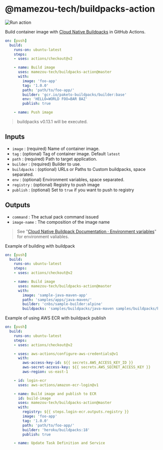 # @mamezou-tech/buildpacks-action

![Run action](https://github.com/mamezou-tech/buildpacks-action/workflows/Run%20action/badge.svg)

Build container image with [Cloud Native Buildpacks](https://buildpacks.io) in GitHub Actions.

```yaml
on: [push]
  build:
    runs-on: ubuntu-latest
    steps:
    - uses: actions/checkout@v2

    - name: Build image
      uses: mamezou-tech/buildpacks-action@master
      with:
        image: 'foo-app'
        tag: '1.0.0'
        path: 'path/to/foo-app/'
        builder: 'gcr.io/paketo-buildpacks/builder:base'
        env: 'HELLO=WORLD FOO=BAR BAZ'
        publish: true

    - name: Push image
```

> buildpacks v0.13.1 will be executed.

## Inputs
- `image` : (required) Name of container image.
- `tag` : (optional) Tag of container image. Default `latest`
- `path` : (required) Path to target application.
- `builder` : (required) Builder to use.
- `buildpacks` : (optional) URLs or Paths to Custom buildpacks, space separated.
- `env` : (optional) Environment variables, space separated.
- `registry` : (optional) Registry to push image
- `publish` : (optional) Set to `true` if you want to push to registry

## Outputs
- `command` : The actual pack command issued
- `image-name` : The composition of the image name

> See "[Cloud Native Buildpack Documentation · Environment variables](https://buildpacks.io/docs/app-developer-guide/environment-variables/)" for environment valiables.


Example of building with buildpack

```yaml
on: [push]
  build:
    runs-on: ubuntu-latest
    steps:
    - uses: actions/checkout@v2

    - name: Build image
      uses: mamezou-tech/buildpacks-action@master
      with:
        image: 'sample-java-maven-app'
        path: 'samples/apps/java-maven/'
        builder: 'cnbs/sample-builder:alpine'
        buildpacks: 'samples/buildpacks/java-maven samples/buildpacks/hello-processes/ cnbs/sample-package:hello-universe'
```

Example of using AWS ECR with buildpack publish

````yaml
on: [push]
  build:
    runs-on: ubuntu-latest
    steps:
    - uses: actions/checkout@v2

    - uses: aws-actions/configure-aws-credentials@v1
      with:
        aws-access-key-id: ${{ secrets.AWS_ACCESS_KEY_ID }}
        aws-secret-access-key: ${{ secrets.AWS_SECRET_ACCESS_KEY }}
        aws-region: us-east-1

    - id: login-ecr
      uses: aws-actions/amazon-ecr-login@v1

    - name: Build image and publish to ECR
      id: build-image
      uses: mamezou-tech/buildpacks-action@master
      with:
        registry: ${{ steps.login-ecr.outputs.registry }}
        image: 'foo-app'
        tag: '1.0.0'
        path: 'path/to/foo-app/'
        builder: 'heroku/buildpacks:18'
        publish: true

    - name: Update Task Definition and Service
